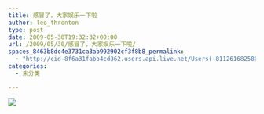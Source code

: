 ```yaml
---
title: 感冒了，大家娱乐一下啦
author: leo_thronton
type: post
date: 2009-05-30T19:32:32+00:00
url: /2009/05/30/感冒了，大家娱乐一下啦/
spaces_8463b8dc4e3731ca3ab992902cf3f8b8_permalink:
  - "http://cid-8f6a31fabb4cd362.users.api.live.net/Users(-8112616825800567966)/Blogs('8F6A31FABB4CD362!102')/Entries('8F6A31FABB4CD362!997')?authkey=yuBuArwciRo%24"
categories:
  - 未分类

---
```

<div id="msgcns!8F6A31FABB4CD362!997" class="bvMsg">
  <div>
    <p>
      <img border="0" src="http://farm3.static.flickr.com/2479/3579501440_5becc2bca9.jpg" />
    </p>
  </div>
</div>